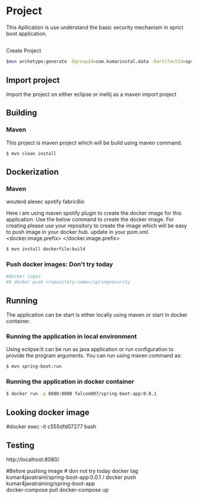  # Project
This Apllication is use understand the basic security mechanism in sprict boot application.

##
Create Project

```bash
$mvn archetype:generate -DgroupId=com.kumarinstal.data -DartifactId=spring-project -DarchetypeArtifactId=maven-archetype-quickstart -DinteractiveMode=false
```
## Import project
Import the project on either eclipse or inellij as a maven import project

## Building

### Maven
This project is maven project which will be build using maven command.

```bash
$ mvn clean install
```

## Dockerization

### Maven
wouterd
alexec
spotify
fabric8io

Here i am using maven spotify plugin to create the docker image for this application.
Use the below command to create the docker image.
For creating please use your repository to create the image which will be easy to push image in your docker hub.
update in your pom.xml.
<docker.image.prefix> <your repo name> </docker.image.prefix>

```bash
$ mvn install dockerfile:build
```

### Push docker images: Don't try today

```bash
#docker login
#$ docker push <repository-name>/springsecurity
```

## Running

The application can be start is either locally using maven or start in docker container.

### Running the application in local environment
Using eclipse:It can be run as java application or run configuration to provide the program arguments.
You can run using maven command as:

```bash
$ mvn spring-boot:run
```

### Running the application in docker container

```bash
$ docker run -p 8080:8080 falcon007/spring-boot-app:0.0.1 

```

## Looking docker image

#docker exec -it c555dfd07277 bash

## Testing

http://localhost:8080/

#Before pushing image # don not try today
docker tag kumar4javatraini/spring-boot-app:0.0.1 <yourdockerID>/<dockerreponame>
docker push kumar4javatraining/spring-boot-app  
docker-compose  pull
docker-compose  up


